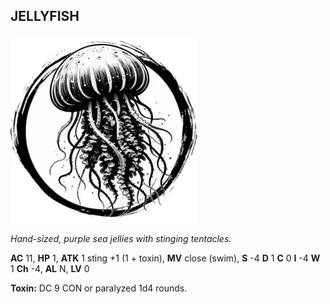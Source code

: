 ## JELLYFISH

![](images/jellyfish.webp)

_Hand-sized, purple sea jellies with stinging tentacles._

**AC** 11, **HP** 1, **ATK** 1 sting +1 (1 + toxin), **MV** close (swim), **S** -4 **D** 1 **C** 0 **I** -4 **W** 1 **Ch** -4, **AL** N, **LV** 0

**Toxin:** DC 9 CON or paralyzed 1d4 rounds.

